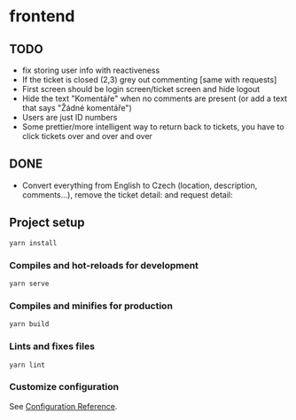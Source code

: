 # frontend

## TODO
- fix storing user info with reactiveness
- If the ticket is closed (2,3) grey out commenting [same with requests]
- First screen should be login screen/ticket screen and hide logout
- Hide the text "Komentáře" when no comments are present (or add a text that says "Žádné komentáře")
- Users are just ID numbers
- Some prettier/more intelligent way to return back to tickets, you have to click tickets over and over and over

## DONE
- Convert everything from English to Czech (location, description, comments...), remove the ticket detail: and request detail:

## Project setup
```
yarn install
```

### Compiles and hot-reloads for development
```
yarn serve
```

### Compiles and minifies for production
```
yarn build
```

### Lints and fixes files
```
yarn lint
```

### Customize configuration
See [Configuration Reference](https://cli.vuejs.org/config/).
